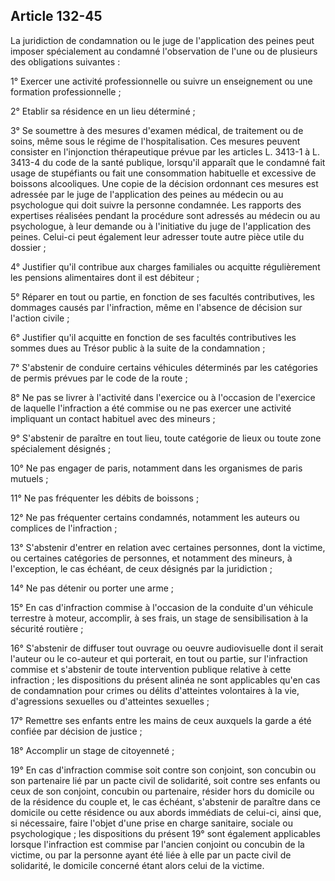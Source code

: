 Article 132-45
----
La juridiction de condamnation ou le juge de l'application des peines peut
imposer spécialement au condamné l'observation de l'une ou de plusieurs des
obligations suivantes :

1° Exercer une activité professionnelle ou suivre un enseignement ou une
formation professionnelle ;

2° Etablir sa résidence en un lieu déterminé ;

3° Se soumettre à des mesures d'examen médical, de traitement ou de soins, même
sous le régime de l'hospitalisation. Ces mesures peuvent consister en
l'injonction thérapeutique prévue par les articles L. 3413-1 à L. 3413-4 du code
de la santé publique, lorsqu'il apparaît que le condamné fait usage de
stupéfiants ou fait une consommation habituelle et excessive de boissons
alcooliques. Une copie de la décision ordonnant ces mesures est adressée par le
juge de l'application des peines au médecin ou au psychologue qui doit suivre la
personne condamnée. Les rapports des expertises réalisées pendant la procédure
sont adressés au médecin ou au psychologue, à leur demande ou à l'initiative du
juge de l'application des peines. Celui-ci peut également leur adresser toute
autre pièce utile du dossier ;

4° Justifier qu'il contribue aux charges familiales ou acquitte régulièrement
les pensions alimentaires dont il est débiteur ;

5° Réparer en tout ou partie, en fonction de ses facultés contributives, les
dommages causés par l'infraction, même en l'absence de décision sur l'action
civile ;

6° Justifier qu'il acquitte en fonction de ses facultés contributives les sommes
dues au Trésor public à la suite de la condamnation ;

7° S'abstenir de conduire certains véhicules déterminés par les catégories de
permis prévues par le code de la route ;

8° Ne pas se livrer à l'activité dans l'exercice ou à l'occasion de l'exercice
de laquelle l'infraction a été commise ou ne pas exercer une activité impliquant
un contact habituel avec des mineurs ;

9° S'abstenir de paraître en tout lieu, toute catégorie de lieux ou toute zone
spécialement désignés ;

10° Ne pas engager de paris, notamment dans les organismes de paris mutuels ;

11° Ne pas fréquenter les débits de boissons ;

12° Ne pas fréquenter certains condamnés, notamment les auteurs ou complices de
l'infraction ;

13° S'abstenir d'entrer en relation avec certaines personnes, dont la victime,
ou certaines catégories de personnes, et notamment des mineurs, à l'exception,
le cas échéant, de ceux désignés par la juridiction ;

14° Ne pas détenir ou porter une arme ;

15° En cas d'infraction commise à l'occasion de la conduite d'un véhicule
terrestre à moteur, accomplir, à ses frais, un stage de sensibilisation à la
sécurité routière ;

16° S'abstenir de diffuser tout ouvrage ou oeuvre audiovisuelle dont il serait
l'auteur ou le co-auteur et qui porterait, en tout ou partie, sur l'infraction
commise et s'abstenir de toute intervention publique relative à cette infraction
; les dispositions du présent alinéa ne sont applicables qu'en cas de
condamnation pour crimes ou délits d'atteintes volontaires à la vie,
d'agressions sexuelles ou d'atteintes sexuelles ;

17° Remettre ses enfants entre les mains de ceux auxquels la garde a été confiée
par décision de justice ;

18° Accomplir un stage de citoyenneté ;

19° En cas d'infraction commise soit contre son conjoint, son concubin ou son
partenaire lié par un pacte civil de solidarité, soit contre ses enfants ou ceux
de son conjoint, concubin ou partenaire, résider hors du domicile ou de la
résidence du couple et, le cas échéant, s'abstenir de paraître dans ce domicile
ou cette résidence ou aux abords immédiats de celui-ci, ainsi que, si
nécessaire, faire l'objet d'une prise en charge sanitaire, sociale ou
psychologique ; les dispositions du présent 19° sont également applicables
lorsque l'infraction est commise par l'ancien conjoint ou concubin de la
victime, ou par la personne ayant été liée à elle par un pacte civil de
solidarité, le domicile concerné étant alors celui de la victime.

